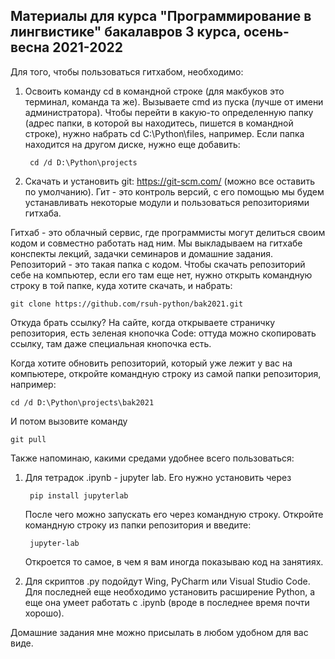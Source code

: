 ## Материалы для курса "Программирование в лингвистике" бакалавров 3 курса, осень-весна 2021-2022

Для того, чтобы пользоваться гитхабом, необходимо:

1. Освоить команду cd в командной строке (для макбуков это терминал, команда та же). Вызываете cmd из пуска (лучше от имени администратора). Чтобы перейти в какую-то определенную папку (адрес папки, в которой вы находитесь, пишется в командной строке), нужно набрать cd C:\Python\files, например. Если папка находится на другом диске, нужно еще добавить: 

        cd /d D:\Python\projects
    
2. Скачать и установить git: https://git-scm.com/ (можно все оставить по умолчанию). Гит - это контроль версий, с его помощью мы будем устанавливать некоторые модули и пользоваться репозиториями гитхаба. 

Гитхаб - это облачный сервис, где программисты могут делиться своим кодом и совместно работать над ним. Мы выкладываем на гитхабе конспекты лекций, задачки семинаров и домашние задания. Репозиторий - это такая папка с кодом. Чтобы скачать репозиторий себе на компьютер, если его там еще нет, нужно открыть командную строку в той папке, куда хотите скачать, и набрать:

    git clone https://github.com/rsuh-python/bak2021.git
    
Откуда брать ссылку? На сайте, когда открываете страничку репозитория, есть зеленая кнопочка Code: оттуда можно скопировать ссылку, там даже специальная кнопочка есть. 

Когда хотите обновить репозиторий, который уже лежит у вас на компьютере, откройте командную строку из самой папки репозитория, например:

    cd /d D:\Python\projects\bak2021
    
И потом вызовите команду

    git pull
    
Также напоминаю, какими средами удобнее всего пользоваться:

1. Для тетрадок .ipynb - jupyter lab. Его нужно установить через 

        pip install jupyterlab
    
    После чего можно запускать его через командную строку. Откройте командную строку из папки репозитория и введите:
    
        jupyter-lab
        
    Откроется то самое, в чем я вам иногда показываю код на занятиях. 
    
2. Для скриптов .py подойдут Wing, PyCharm или Visual Studio Code. Для последней еще необходимо установить расширение Python, а еще она умеет работать с .ipynb (вроде в последнее время почти хорошо). 

Домашние задания мне можно присылать в любом удобном для вас виде. 

